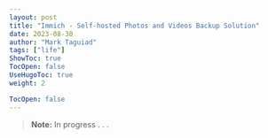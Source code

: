 ```yaml
---
layout: post
title: "Immich - Self-hosted Photos and Videos Backup Solution"
date: 2023-08-30
author: "Mark Taguiad"
tags: ["life"]
ShowToc: true
TocOpen: false
UseHugoToc: true
weight: 2

TocOpen: false
---
```


> **Note:**
> In progress . . .